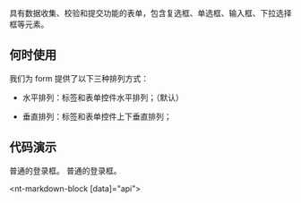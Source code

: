 具有数据收集、校验和提交功能的表单，包含复选框、单选框、输入框、下拉选择框等元素。

## 何时使用

我们为 form 提供了以下三种排列方式：

* 水平排列：标签和表单控件水平排列；（默认）

* 垂直排列：标签和表单控件上下垂直排列；

## 代码演示
<nt-example>
  <nt-example-showcase>
    <example-form-login></example-form-login>
  </nt-example-showcase>
  <nt-example-legend title="登录框">普通的登录框。</nt-example-legend>
  <nt-example-code [code]="loginCode"></nt-example-code>
</nt-example>

<nt-example>
  <nt-example-showcase>
    <example-form-inline></example-form-inline>
  </nt-example-showcase>
  <nt-example-legend title="登录框">普通的登录框。</nt-example-legend>
  <nt-example-code [code]="inlineCode"></nt-example-code>
</nt-example>

<nt-markdown-block [data]="api"></nt-markdown-block>

